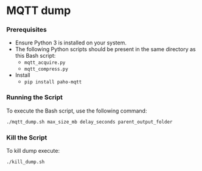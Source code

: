 # MQTT dump

### Prerequisites

- Ensure Python 3 is installed on your system.
- The following Python scripts should be present in the same directory as this Bash script:
  - `mqtt_acquire.py`
  - `mqtt_compress.py`
- Install
  - `pip install paho-mqtt`
### Running the Script

To execute the Bash script, use the following command:

```bash
./mqtt_dump.sh max_size_mb delay_seconds parent_output_folder
```

### Kill the Script

To kill dump execute:

```bash
./kill_dump.sh
```
